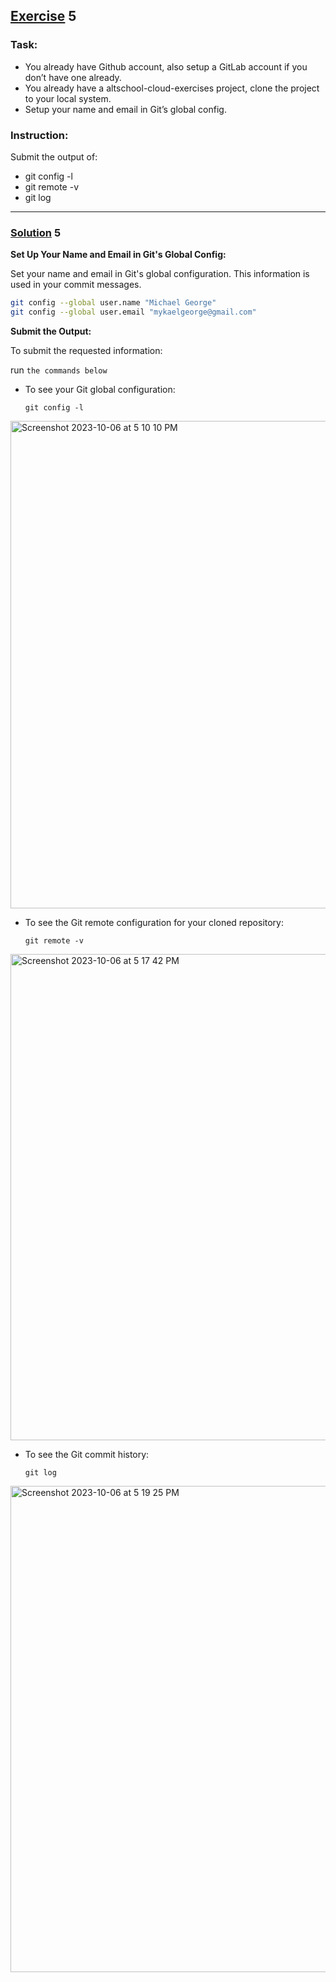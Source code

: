 ## [Exercise]() 5
### Task: 
* You already have Github account, also setup a GitLab account if you don’t have one already.
* You already have a altschool-cloud-exercises project, clone the project to your local system.
* Setup your name and email in Git’s global config.
### Instruction:
Submit the output of:
- git config -l
- git remote -v
- git log
---
 ### [Solution]() 5

**Set Up Your Name and Email in Git's Global Config:**

   Set your name and email in Git's global configuration. This information is used in your commit messages.

   ```bash
   git config --global user.name "Michael George"
   git config --global user.email "mykaelgeorge@gmail.com"
   ```

**Submit the Output:**

   To submit the requested information:

   run `the commands below`
   
   - To see your Git global configuration:

     ```
     git config -l
     ```
<img width="780" alt="Screenshot 2023-10-06 at 5 10 10 PM" src="https://github.com/Igeorgemichael/Altschool-Cloud-Eng_Assignment/assets/125099848/0ea5fa16-9286-4974-b019-53a7d993f218">

 - To see the Git remote configuration for your cloned repository:
     ```
     git remote -v
     ```
<img width="778" alt="Screenshot 2023-10-06 at 5 17 42 PM" src="https://github.com/Igeorgemichael/Altschool-Cloud-Eng_Assignment/assets/125099848/ddea109f-841f-48ca-a32d-998e2226281a">

 - To see the Git commit history:

     ```
     git log
     ```
<img width="778" alt="Screenshot 2023-10-06 at 5 19 25 PM" src="https://github.com/Igeorgemichael/Altschool-Cloud-Eng_Assignment/assets/125099848/a0ab3097-c2a2-4c92-9834-8846b835f628">
















 
